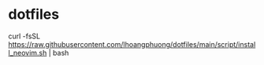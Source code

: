 # dotfiles
curl -fsSL https://raw.githubusercontent.com/lhoangphuong/dotfiles/main/script/install_neovim.sh | bash